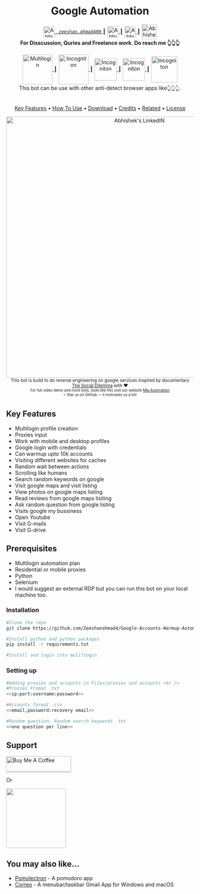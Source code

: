 <h1 align="center">Google Automation</h1>

<div align="center">
  <a href="https://discord.gg/XTW52Kt">
  <img  align="center" alt="Abhishek's Discord" width="30px" src="https://edent.github.io/SuperTinyIcons/images/svg/skype.svg" />
<code> zeeshan.ahmad400</code>
	</a>
  <span> ┃ </span>
<a href="https://twitter.com/abhisheknaiidu">
  <img align="center" alt="Abhishek Naidu | Twitter" width="30px" src="https://commons.wikimedia.org/wiki/File:Gmail_Icon.svg" />
</a>
	<span> ┃ </span>
	
<a href="https://www.linkedin.com/in/abhisheknaiidu/">
  <img align="center" alt="Abhishek's LinkedIN" width="30px" src="https://raw.githubusercontent.com/peterthehan/peterthehan/master/assets/linkedin.svg" />
</a>
	<span> ┃ </span>
	
  <a href="https://discord.gg/XTW52Kt" style="margin-top: 20px;">
  <img  align="center" alt="Abhishek's Discord" width="40px" src="https://raw.githubusercontent.com/peterthehan/peterthehan/master/assets/discord.svg" />
</a>
<!-- ![](https://visitor-badge.glitch.me/badge?page_id=.Zeeshanahmad4) -->
<!-- ![](https://api.visitorbadge.io/api/VisitorHit?user=Zeeshanahmad4&repo=Facebook-Automation-bot-with-Multilogin-and-Proxies&countColor=%237B1E7A) -->
</div>

<div align="center">
  <strong>For Disscussion, Quries and Freelance work. Do reach me 👆👆👆</strong>
</div>
<br />

<div align="center">
  <a href="https://multilogin.com/">
  <img  align="center" alt="Multilogin" width="80px" src="https://img.shields.io/badge/%20-Multilogin-darkblue.svg?style=flat-square" />
</a>
  <span> ┃ </span>
<a href="https://incogniton.com/">
  <img  align="center" alt="Incogniton" width="80px"  src="https://img.shields.io/badge/%20-Incogniton-violet.svg?style=flat-square" />
  </a>
<span> ┃ </span>
  <a href="https://gologin.com/">
  <img  align="center" alt="Incogniton" width="60px"  src="https://img.shields.io/badge/%20-Gologin-greenwhite.svg?style=flat-square" />
  </a>
<span> ┃ </span>
  <a href="https://indigobrowser.com/">
  <img  align="center" alt="Incogniton" width="60px"  src="https://img.shields.io/badge/%20-Indigo-purple.svg?style=flat-square" />
  </a>
<span> ┃ </span>
 <a href="https://us.vmlogin.com/">
  <img  align="center" alt="Incogniton" width="70px"  src="https://img.shields.io/badge/%20-Vmlogin-white.svg?style=flat-square" />
  </a>
  
</div>
<div align="center">
  This bot can be use with other anti-detect browser apps like👆👆👆. 
</div>

<br />


<p align="center">
  <a href="#key-features">Key Features</a> •
  <a href="#how-to-use">How To Use</a> •
  <a href="#download">Download</a> •
  <a href="#credits">Credits</a> •
  <a href="#related">Related</a> •
  <a href="#license">License</a>
</p>

<div align="center">
<a href="https://www.linkedin.com/in/abhisheknaiidu/">
  <img align="center" alt="Abhishek's LinkedIN" width="700" src="https://github.com/Zeeshanahmad4/Google-Accounts-Warmup-Automation-bot-with-Multilogin-and-Proxies/blob/main/Demo.gif" />
</a>
</div>


<div align="center">
  <sub>This bot is build to do reverse engineering on google services inspired by documentary 
  <a href="https://www.thesocialdilemma.com/">The Social Dilemma</a> with ❤︎
  </a>
	<br />
	  <sub>For full video demo and more bots, tools like this visit our website  
  <a href="https://mlaautomation.com/">Mla Automation</a>
  </a>
	<br />
	⭐ Star us on GitHub — it motivates us a lot!
</div>


## Key Features

* Multilogin profile creation
* Proxies input
* Work with mobile and desktop profiles
* Google login with credentials 
* Can warmup upto 10k accounts
* Visiting different websites for caches
* Random wait between actions
* Scrolling like humans
* Search random keywords on google 
* Visit google maps and visit listing
* View photos on google maps listing
* Read reviews from google maps lisiting 
* Ask random question from google listing
* Visits google my bussiness
* Open Youtube
* Visit G-mails
* Visit G-drive


 ## Prerequisites  
* Multilogin automation plan
* Residential or mobile proxies
* Python
* Selenium
* I would suggest an external RDP but you can run this bot on your local machine too. 


### Installation
```sh
#Clone the repo
git clone https://github.com/Zeeshanahmad4/Google-Accounts-Warmup-Automation-bot-with-Multilogin-and-Proxies.git

#Install python and python packages
pip install -r requirements.txt

#Install and login into muliltogin
```
### Setting up
```sh
#Adding proxies and accounts in Files/proxies and accounts <br />
#Proxies Fromat .txt
<>ip:port:username:password<>

#Accounts format .csv
<>email,password:recovery email<>

#Random question, Random search keywords .txt
<>one question per line<>
```


<!-- 
```sh
#Adding proxies and accounts in Files/proxies and accounts <br />
#Proxies Fromat .txt
<code>ip:port:username:password</code>
#### Accounts format .csv<br />
<code>email,password:recovery email</code>
#### Random question, Random search keywords .txt<br />
<code>one question per line</code>
``` -->
<!--
## How To Use

To clone and run this application, you'll need [Git](https://git-scm.com) and [Node.js](https://nodejs.org/en/download/) (which comes with [npm](http://npmjs.com)) installed on your computer. From your command line:

```bash
# Clone this repository
$ git clone https://github.com/amitmerchant1990/electron-markdownify

# Go into the repository
$ cd electron-markdownify

# Install dependencies
$ npm install

# Run the app
$ npm start
```
 -->
 
 
 
 ## Support

<a href="https://www.buymeacoffee.com/5Zn8Xh3l9" target="_blank"><img src="https://www.buymeacoffee.com/assets/img/custom_images/purple_img.png" alt="Buy Me A Coffee" style="height: 41px !important;width: 174px !important;box-shadow: 0px 3px 2px 0px rgba(190, 190, 190, 0.5) !important;-webkit-box-shadow: 0px 3px 2px 0px rgba(190, 190, 190, 0.5) !important;" ></a>

<p>Or</p> 

<a href="https://www.patreon.com/amitmerchant">
	<img src="https://c5.patreon.com/external/logo/become_a_patron_button@2x.png" width="160">
</a>

## You may also like...

- [Pomolectron](https://github.com/amitmerchant1990/pomolectron) - A pomodoro app
- [Correo](https://github.com/amitmerchant1990/correo) - A menubar/taskbar Gmail App for Windows and macOS

